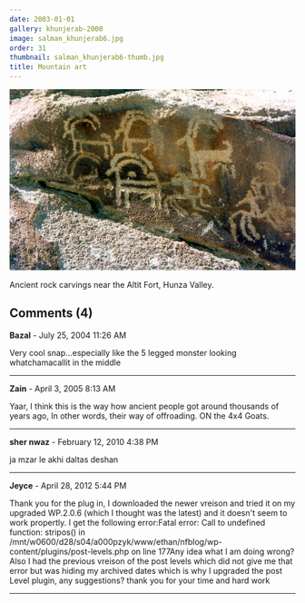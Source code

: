```yaml
---
date: 2003-01-01
gallery: khunjerab-2000
image: salman_khunjerab6.jpg
order: 31
thumbnail: salman_khunjerab6-thumb.jpg
title: Mountain art
---
```


![Mountain art](./salman_khunjerab6.jpg)

Ancient rock carvings near the Altit Fort, Hunza Valley.

<div id="comments">

## Comments (4)

**Bazal** - July 25, 2004 11:26 AM

Very cool snap...especially like the 5 legged monster looking whatchamacallit in the middle

---

**Zain** - April  3, 2005  8:13 AM

Yaar, I think this is the way how ancient people got around thousands of years ago, In other words, their way of offroading. ON the 4x4 Goats.

---

**sher nwaz** - February 12, 2010  4:38 PM

ja mzar le akhi daltas deshan

---

**Jeyce** - April 28, 2012  5:44 PM

Thank you for the plug in, I downloaded the newer vreison and tried it on my upgraded WP.2.0.6 (which I thought was the latest) and it doesn't seem to work propertly. I get the following error:Fatal error: Call to undefined function: stripos() in /mnt/w0600/d28/s04/a000pzyk/www/ethan/nfblog/wp-content/plugins/post-levels.php on line 177Any idea what I am doing wrong? Also I had the previous vreison of the post levels which did not give me that error but was hiding my archived dates which is why I upgraded the post Level plugin, any suggestions? thank you for your time and hard work

---

</div>
